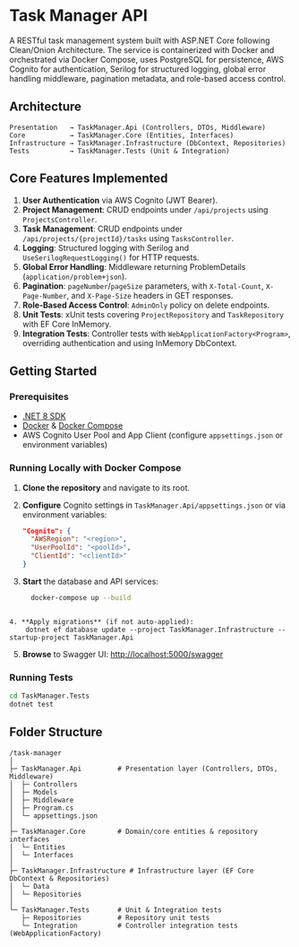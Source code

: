 # Task Manager API

A RESTful task management system built with ASP.NET Core following Clean/Onion Architecture. The service is containerized with Docker and orchestrated via Docker Compose, uses PostgreSQL for persistence, AWS Cognito for authentication, Serilog for structured logging, global error handling middleware, pagination metadata, and role-based access control.

## Architecture

```
Presentation   → TaskManager.Api (Controllers, DTOs, Middleware)
Core           → TaskManager.Core (Entities, Interfaces)
Infrastructure → TaskManager.Infrastructure (DbContext, Repositories)
Tests          → TaskManager.Tests (Unit & Integration)
```

## Core Features Implemented

1. **User Authentication** via AWS Cognito (JWT Bearer).
2. **Project Management**: CRUD endpoints under `/api/projects` using `ProjectsController`.
3. **Task Management**: CRUD endpoints under `/api/projects/{projectId}/tasks` using `TasksController`.
4. **Logging**: Structured logging with Serilog and `UseSerilogRequestLogging()` for HTTP requests.
5. **Global Error Handling**: Middleware returning ProblemDetails (`application/problem+json`).
6. **Pagination**: `pageNumber`/`pageSize` parameters, with `X-Total-Count`, `X-Page-Number`, and `X-Page-Size` headers in GET responses.
7. **Role-Based Access Control**: `AdminOnly` policy on delete endpoints.
8. **Unit Tests**: xUnit tests covering `ProjectRepository` and `TaskRepository` with EF Core InMemory.
9. **Integration Tests**: Controller tests with `WebApplicationFactory<Program>`, overriding authentication and using InMemory DbContext.

## Getting Started

### Prerequisites

* [.NET 8 SDK](https://dotnet.microsoft.com/download)
* [Docker](https://www.docker.com/get-started) & [Docker Compose](https://docs.docker.com/compose/install/)
* AWS Cognito User Pool and App Client (configure `appsettings.json` or environment variables)

### Running Locally with Docker Compose

1. **Clone the repository** and navigate to its root.
2. **Configure** Cognito settings in `TaskManager.Api/appsettings.json` or via environment variables:

   ```json
   "Cognito": {
     "AWSRegion": "<region>",
     "UserPoolId": "<poolId>",
     "ClientId": "<clientId>"
   }
   ```
3. **Start** the database and API services:

   ```bash
     docker-compose up --build
   ```
  ````

4. **Apply migrations** (if not auto-applied):
      dotnet ef database update --project TaskManager.Infrastructure --startup-project TaskManager.Api
 ````

5. **Browse** to Swagger UI: [http://localhost:5000/swagger](http://localhost:5000/swagger)

### Running Tests

```bash
cd TaskManager.Tests
dotnet test
```

## Folder Structure

```
/task-manager
│
├─ TaskManager.Api         # Presentation layer (Controllers, DTOs, Middleware)
│  ├─ Controllers
│  ├─ Models
│  ├─ Middleware
│  ├─ Program.cs
│  └─ appsettings.json
│
├─ TaskManager.Core        # Domain/core entities & repository interfaces
│  └─ Entities
│  └─ Interfaces
│
├─ TaskManager.Infrastructure # Infrastructure layer (EF Core DbContext & Repositories)
│  └─ Data
│  └─ Repositories
│
└─ TaskManager.Tests       # Unit & Integration tests
   ├─ Repositories         # Repository unit tests
   └─ Integration          # Controller integration tests (WebApplicationFactory)
```
